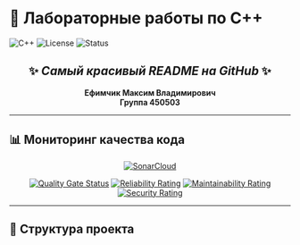 # 🚀 Лабораторные работы по C++

![C++](https://img.shields.io/badge/C++-17-blue?style=for-the-badge&logo=cplusplus)
![License](https://img.shields.io/badge/License-MIT-green?style=for-the-badge)
![Status](https://img.shields.io/badge/Status-In%20Progress-yellow?style=for-the-badge)

<div align="center">

## ✨ *Самый красивый README на GitHub* ✨

**Ефимчик Максим Владимирович**  
**Группа 450503**

</div>

---

## 📊 Мониторинг качества кода

<div align="center">

[![SonarCloud](https://sonarcloud.io/images/project_badges/sonarcloud-white.svg)](https://sonarcloud.io/project/overview?id=kless3_cpp-labs)

[![Quality Gate Status](https://sonarcloud.io/api/project_badges/measure?project=kless3_cpp-labs&metric=alert_status)](https://sonarcloud.io/summary/new_code?id=kless3_cpp-labs)
[![Reliability Rating](https://sonarcloud.io/api/project_badges/measure?project=kless3_cpp-labs&metric=reliability_rating)](https://sonarcloud.io/summary/new_code?id=kless3_cpp-labs)
[![Maintainability Rating](https://sonarcloud.io/api/project_badges/measure?project=kless3_cpp-labs&metric=sqale_rating)](https://sonarcloud.io/summary/new_code?id=kless3_cpp-labs)
[![Security Rating](https://sonarcloud.io/api/project_badges/measure?project=kless3_cpp-labs&metric=security_rating)](https://sonarcloud.io/summary/new_code?id=kless3_cpp-labs)

</div>

---

## 📁 Структура проекта
